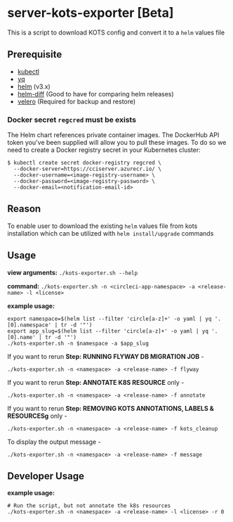 # server-kots-exporter [Beta]

This is a script to download KOTS config and convert it to a `helm` values file

## Prerequisite
- [kubectl](https://kubernetes.io/docs/tasks/tools/#kubectl)
- [yq](https://github.com/mikefarah/yq#install)
- [helm](https://github.com/helm/helm#install) (v3.x)
- [helm-diff](https://github.com/databus23/helm-diff#install) (Good to have for comparing helm releases)
- [velero](https://velero.io/docs/v1.6/contributions/minio/#back-up) (Required for backup and restore)

### Docker secret `regcred` must be exists
The Helm chart references private container images. The DockerHub
API token you've been supplied will allow you to pull these images. To do so we need
to create a Docker registry secret in your Kubernetes cluster:

```
$ kubectl create secret docker-registry regcred \
  --docker-server=https://cciserver.azurecr.io/ \
  --docker-username=<image-registry-username> \
  --docker-password=<image-registry-password> \
  --docker-email=<notification-email-id>
```


## Reason
To enable user to download the existing `helm` values file from kots installation which can be utilized with `helm install/upgrade` commands

## Usage

**view arguments:** `./kots-exporter.sh --help`

**command:** `./kots-exporter.sh -n <circleci-app-namespace> -a <release-name> -l <license>`

**example usage:**
```
export namespace=$(helm list --filter 'circle[a-z]+' -o yaml | yq '.[0].namespace' | tr -d '"')
export app_slug=$(helm list --filter 'circle[a-z]+' -o yaml | yq '.[0].name' | tr -d '"')
./kots-exporter.sh -n $namespace -a $app_slug
```

If you want to rerun **Step: RUNNING FLYWAY DB MIGRATION JOB** -
```
./kots-exporter.sh -n <namespace> -a <release-name> -f flyway
```

If you want to rerun **Step: ANNOTATE K8S RESOURCE** only -
```
./kots-exporter.sh -n <namespace> -a <release-name> -f annotate
```

If you want to rerun **Step: REMOVING KOTS ANNOTATIONS, LABELS & RESOURCESg** only -
```
./kots-exporter.sh -n <namespace> -a <release-name> -f kots_cleanup
```

To display the output message -
```
./kots-exporter.sh -n <namespace> -a <release-name> -f message
```

## Developer Usage

**example usage:**
```
# Run the script, but not annotate the k8s resources
./kots-exporter.sh -n <namespace> -a <release-name> -l <license> -r 0
```